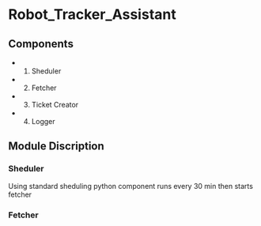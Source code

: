 # Robot_Tracker_Assistant

## Components

* 1. Sheduler
* 2. Fetcher
* 3. Ticket Creator
* 4. Logger


## Module Discription

### Sheduler

Using standard sheduling python component runs every 30 min then starts fetcher


### Fetcher